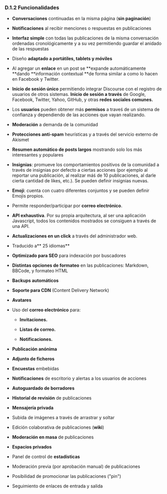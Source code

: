 ### D.1.2 Funcionalidades

* **Conversaciones** continuadas en la misma página \(**sin paginación**\)

* **Notificaciones** al recibir menciones o respuestas en publicaciones

* **Interfaz simple** con todas las publicaciones de la misma conversación ordenadas cronológicamente y a su vez permitiendo guardar el anidado de las respuestas

* Diseño **adaptado a portátiles, tablets y móviles**

* Al agregar un **enlace** en un post se **expande automáticamente **dando **información contextual **de forma similar a como lo hacen en Facebook y Twitter.

* **Inicio de sesión único** permitiendo integrar Discourse con el registro de usuarios de otros sistemas. **Inicio de sesión a través** de Google, Facebook, Twitter, Yahoo, GitHub, y otras **redes sociales comunes.**

* Los **usuarios** pueden obtener más **permisos** a traveś de un sistema de confianza y dependiendo de las acciones que vayan realizando.

* **Moderación** a demanda de la comunidad

* **Protecciones anti-spam** heurísticas y a través del servicio externo de Akismet

* **Resumen automático de posts largos** mostrando solo los más interesantes y populares

* **Insignias**: promueve los comportamientos positivos de la comunidad a través de insignias por defecto a ciertas acciones \(por ejemplo al reportar una publicación, al realizar máś de 10 publicaciones, al darle cierta cantidad de likes, etc.\). Se pueden definir insignias nuevas.

* **Emoji**: cuenta con cuatro diferentes conjuntos y se pueden definir Emojis propios.

* Permite responder/participar por **correo electrónico**.

* **API exhaustiva**. Por su propia arquitectura, al ser una aplicación Javascript, todos los contenidos mostrados se consiguen a través de una API.

* **Actualizaciones en un click** a través del administrador web.

* Traducido a** 25 idiomas**

* **Optimizado para SEO** para indexación por buscadores

* **Distintas opciones de formateo** en las publicaciones: Markdown, BBCode, y formateo HTML

* **Backups automáticos**

* **Soporte para CDN** \(Content Delivery Network\)

* **Avatares**

* Uso del **correo electrónico** para: 

  * **Invitaciones.**

  * **Listas de correo.**

  * **Notificaciones.**

* **Publicación anónima**

* **Adjunto de ficheros**

* **Encuestas** embebidas

* **Notificaciones** de escritorio y alertas a los usuarios de acciones

* **Autoguardado de borradores**

* **Historial de revisión** de publicaciones

* **Mensajería privada**

* Subida de imágenes a través de arrastrar y soltar

* Edición colaborativa de publicaciones \(**wiki**\)

* **Moderación en masa** de publicaciones

* **Espacios privados**

* Panel de control de **estadísticas**

* Moderación previa \(por aprobación manual\)  de publicaciones

* Posibilidad de promocionar las publicaciones \("pin"\)

* Seguimiento de enlaces de entrada y salida




